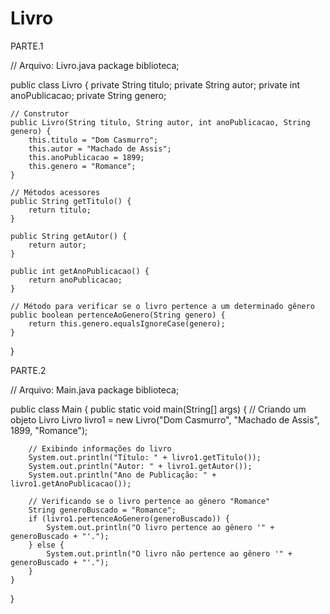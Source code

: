 # Livro


PARTE.1 

// Arquivo: Livro.java
package biblioteca;

public class Livro {
    private String titulo;
    private String autor;
    private int anoPublicacao;
    private String genero;
    
    // Construtor
    public Livro(String titulo, String autor, int anoPublicacao, String genero) {
        this.titulo = "Dom Casmurro";
        this.autor = "Machado de Assis";
        this.anoPublicacao = 1899;
        this.genero = "Romance";
    }
    
    // Métodos acessores
    public String getTitulo() {
        return titulo;
    }
    
    public String getAutor() {
        return autor;
    }
    
    public int getAnoPublicacao() {
        return anoPublicacao;
    }
    
    // Método para verificar se o livro pertence a um determinado gênero
    public boolean pertenceAoGenero(String genero) {
        return this.genero.equalsIgnoreCase(genero);
    }
}

PARTE.2

// Arquivo: Main.java
package biblioteca;

public class Main {
    public static void main(String[] args) {
        // Criando um objeto Livro
        Livro livro1 = new Livro("Dom Casmurro", "Machado de Assis", 1899, "Romance");
        
        // Exibindo informações do livro
        System.out.println("Título: " + livro1.getTitulo());
        System.out.println("Autor: " + livro1.getAutor());
        System.out.println("Ano de Publicação: " + livro1.getAnoPublicacao());
        
        // Verificando se o livro pertence ao gênero "Romance"
        String generoBuscado = "Romance";
        if (livro1.pertenceAoGenero(generoBuscado)) {
            System.out.println("O livro pertence ao gênero '" + generoBuscado + "'.");
        } else {
            System.out.println("O livro não pertence ao gênero '" + generoBuscado + "'.");
        }
    }
}
